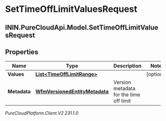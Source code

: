 # SetTimeOffLimitValuesRequest

## ININ.PureCloudApi.Model.SetTimeOffLimitValuesRequest

## Properties

|Name | Type | Description | Notes|
|------------ | ------------- | ------------- | -------------|
| **Values** | [**List&lt;TimeOffLimitRange&gt;**](TimeOffLimitRange) |  | [optional] |
| **Metadata** | [**WfmVersionedEntityMetadata**](WfmVersionedEntityMetadata) | Version metadata for the time off limit | |



_PureCloudPlatform.Client.V2 231.1.0_
